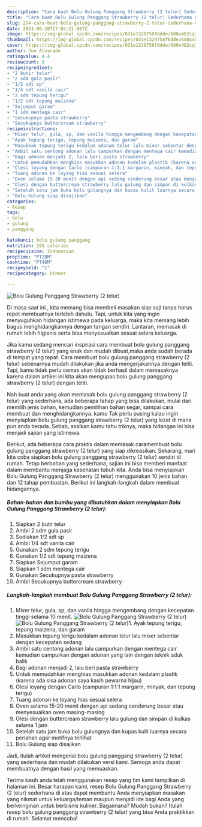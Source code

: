 ```yaml
---
description: "Cara buat Bolu Gulung Panggang Strawberry (2 telur) Sederhana Untuk Jualan"
title: "Cara buat Bolu Gulung Panggang Strawberry (2 telur) Sederhana Untuk Jualan"
slug: 294-cara-buat-bolu-gulung-panggang-strawberry-2-telur-sederhana-untuk-jualan
date: 2021-06-20T17:04:21.867Z
image: https://img-global.cpcdn.com/recipes/031e1329758f6dde/680x482cq70/bolu-gulung-panggang-strawberry-2-telur-foto-resep-utama.jpg
thumbnail: https://img-global.cpcdn.com/recipes/031e1329758f6dde/680x482cq70/bolu-gulung-panggang-strawberry-2-telur-foto-resep-utama.jpg
cover: https://img-global.cpcdn.com/recipes/031e1329758f6dde/680x482cq70/bolu-gulung-panggang-strawberry-2-telur-foto-resep-utama.jpg
author: Joe Alvarado
ratingvalue: 4.4
reviewcount: 9
recipeingredient:
- "2 butir telur"
- "2 sdm gula pasir"
- "1/2 sdt sp"
- "1/4 sdt vanila cair"
- "2 sdm tepung terigu"
- "1/2 sdt tepung maizena"
- "Sejumput garam"
- "1 sdm mentega cair"
- "Secukupnya pasta strawberry"
- "Secukupnya buttercream strawberry"
recipeinstructions:
- "Mixer telur, gula, sp, dan vanila hingga mengembang dengan kecepatan tinggi selama 10 menit."
- "Ayak tepung terigu, tepung maizena, dan garam"
- "Masukkan tepung terigu kedalam adonan telur lalu mixer sebentar dengan kecepatan sedang"
- "Ambil satu centong adonan lalu campurkan dengan mentega cair kemudian campurkan dengan adonan yang lain dengan teknik aduk balik"
- "Bagi adonan menjadi 2, lalu beri pasta strawberry"
- "Untuk memudahkan menghias masukkan adonan kedalam plastik (karena ada sisa adonan saya kasih pewarna hijau)"
- "Olesi loyang dengan Carlo (campuran 1:1:1 margarin, minyak, dan tepung terigu)"
- "Tuang adonan ke loyang hias sesuai selera"
- "Oven selama 15-20 menit dengan api sedang cenderung besar atau menyesuaikan oven masing-masing"
- "Olesi dengan buttercream strawberry lalu gulung dan simpan di kulkas selama 1 jam"
- "Setelah satu jam buka bolu gulungnya dan kupas kulit luarnya secara perlahan agar motifnya terlihat"
- "Bolu Gulung siap disajikan"
categories:
- Resep
tags:
- bolu
- gulung
- panggang

katakunci: bolu gulung panggang 
nutrition: 191 calories
recipecuisine: Indonesian
preptime: "PT28M"
cooktime: "PT49M"
recipeyield: "1"
recipecategory: Dinner

---
```



![Bolu Gulung Panggang Strawberry (2 telur)](https://img-global.cpcdn.com/recipes/031e1329758f6dde/680x482cq70/bolu-gulung-panggang-strawberry-2-telur-foto-resep-utama.jpg)

Di masa  saat ini , kita memang bisa membeli masakan siap saji tanpa harus repot membuatnya terlebih dahulu. Tapi, untuk kita yang ingin menyuguhkan hidangan istimewa pada keluarga, maka kita memang lebih bagus menghidangkannya dengan tangan sendiri. Lantaran, memasak di rumah lebih higienis serta bisa menyesuaikan sesuai selera keluarga.

Jika kamu sedang mencari inspirasi cara membuat bolu gulung panggang strawberry (2 telur) yang enak dan mudah dibuat,maka anda sudah berada di tempat yang tepat. Cara membuat bolu gulung panggang strawberry (2 telur)  sebenarnya mudah dilakukan jika anda mengerjakannya dengan teliti. Tapi, kamu tidak perlu cemas akan tidak berhasil dalam memasaknya 
karena dalam artikel ini kita akan mengupas bolu gulung panggang strawberry (2 telur) dengan teliti.  



Nah buat anda yang akan memasak bolu gulung panggang strawberry (2 telur) yang sederhana, ada beberapa tahap yang bisa dilakukan, mulai dari memilih jenis bahan, kemudian pemilihan bahan segar, sampai cara membuat dan menghidangkannya. kamu Tak perlu pusing kalau ingin menyiapkan bolu gulung panggang strawberry (2 telur) yang lezat di mana pun anda berada. Sebab, asalkan kamu  tahu triknya, maka hidangan ini bisa menjadi sajian yang istimewa.

Berikut, ada beberapa cara praktis  dalam memasak caramembuat bolu gulung panggang strawberry (2 telur) yang siap dikreasikan. Sekarang, mari kita coba siapkan bolu gulung panggang strawberry (2 telur) sendiri di rumah. Tetap berbahan yang sederhana, sajian ini bisa memberi manfaat dalam membantu menjaga kesehatan tubuh kita. Anda bisa menyiapkan Bolu Gulung Panggang Strawberry (2 telur) menggunakan 10 jenis bahan dan 12 tahap pembuatan. Berikut ini langkah-langkah dalam membuat hidangannya.

<!--inarticleads1-->

##### Bahan-bahan dan bumbu yang dibutuhkan dalam menyiapkan Bolu Gulung Panggang Strawberry (2 telur):

1. Siapkan 2 butir telur
1. Ambil 2 sdm gula pasir
1. Sediakan 1/2 sdt sp
1. Ambil 1/4 sdt vanila cair
1. Gunakan 2 sdm tepung terigu
1. Gunakan 1/2 sdt tepung maizena
1. Siapkan Sejumput garam
1. Siapkan 1 sdm mentega cair
1. Gunakan Secukupnya pasta strawberry
1. Ambil Secukupnya buttercream strawberry




<!--inarticleads2-->

##### Langkah-langkah membuat Bolu Gulung Panggang Strawberry (2 telur):

1. Mixer telur, gula, sp, dan vanila hingga mengembang dengan kecepatan tinggi selama 10 menit.
<img src="https://img-global.cpcdn.com/steps/9b74d5c1a986fa09/160x128cq70/bolu-gulung-panggang-strawberry-2-telur-langkah-memasak-1-foto.jpg" alt="Bolu Gulung Panggang Strawberry (2 telur)"><img src="https://img-global.cpcdn.com/steps/c535f59bc91c48fd/160x128cq70/bolu-gulung-panggang-strawberry-2-telur-langkah-memasak-1-foto.jpg" alt="Bolu Gulung Panggang Strawberry (2 telur)">1. Ayak tepung terigu, tepung maizena, dan garam
1. Masukkan tepung terigu kedalam adonan telur lalu mixer sebentar dengan kecepatan sedang
1. Ambil satu centong adonan lalu campurkan dengan mentega cair kemudian campurkan dengan adonan yang lain dengan teknik aduk balik
1. Bagi adonan menjadi 2, lalu beri pasta strawberry
1. Untuk memudahkan menghias masukkan adonan kedalam plastik (karena ada sisa adonan saya kasih pewarna hijau)
1. Olesi loyang dengan Carlo (campuran 1:1:1 margarin, minyak, dan tepung terigu)
1. Tuang adonan ke loyang hias sesuai selera
1. Oven selama 15-20 menit dengan api sedang cenderung besar atau menyesuaikan oven masing-masing
1. Olesi dengan buttercream strawberry lalu gulung dan simpan di kulkas selama 1 jam
1. Setelah satu jam buka bolu gulungnya dan kupas kulit luarnya secara perlahan agar motifnya terlihat
1. Bolu Gulung siap disajikan




Jadi, itulah artikel mengenai  bolu gulung panggang strawberry (2 telur)  yang sederhana dan mudah dilakukan versi kami. Semoga anda dapat membuatnya dengan hasil yang memuaskan. 

Terima kasih anda telah menggunakan resep yang tim kami tampilkan di halaman ini. Besar harapan kami, resep  Bolu Gulung Panggang Strawberry (2 telur) sederhana di atas dapat membantu Anda menyiapkan masakan yang nikmat untuk keluarga/teman maupun menjadi ide bagi Anda yang berkeinginan untuk berbisnis kuliner. Bagaimana? Mudah bukan? Itulah resep bolu gulung panggang strawberry (2 telur) yang bisa Anda praktikkan di rumah. Selamat mencoba!


